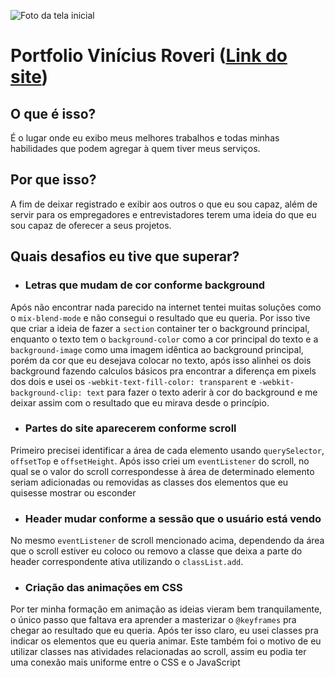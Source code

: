![Foto da tela inicial](./img/Capa-Portfolio-Vini-Roveri.png.png)

# Portfolio Vinícius Roveri ([Link do site](https://viniroveri.github.io/PortfolioViniRoveri/))


## O que é isso?

É o lugar onde eu exibo meus melhores trabalhos e todas minhas habilidades que podem agregar à quem tiver meus serviços.


## Por que isso?

A fim de deixar registrado e exibir aos outros o que eu sou capaz, além de servir para os empregadores e entrevistadores terem uma ideia do que eu sou capaz de oferecer a seus projetos.


## Quais desafios eu tive que superar?

- ### Letras que mudam de cor conforme background

Após não encontrar nada parecido na internet tentei muitas soluções como o `mix-blend-mode` e não consegui o resultado que eu queria. Por isso tive que criar a ideia de fazer a `section` container ter o background principal, enquanto o texto tem o `background-color` como a cor principal do texto e a `background-image` como uma imagem idêntica ao background principal, porém da cor que eu desejava colocar no texto, após isso alinhei os dois background fazendo calculos básicos pra encontrar a diferença em pixels dos dois e usei os `-webkit-text-fill-color: transparent` e `-webkit-background-clip: text` para fazer o texto aderir à cor do background e me deixar assim com o resultado que eu mirava desde o princípio.

- ### Partes do site aparecerem conforme scroll

Primeiro precisei identificar a área de cada elemento usando `querySelector`, `offsetTop` e `offsetHeight`. Após isso criei um `eventListener` do scroll, no qual se o valor do scroll correspondesse à área de determinado elemento seriam adicionadas ou removidas as classes dos elementos que eu quisesse mostrar ou esconder

- ### Header mudar conforme a sessão que o usuário está vendo

No mesmo `eventListener` de scroll mencionado acima, dependendo da área que o scroll estiver eu coloco ou removo a classe que deixa a parte do header correspondente ativa utilizando o `classList.add`. 

- ### Criação das animações em CSS

Por ter minha formação em animação as ideias vieram bem tranquilamente, o único passo que faltava era aprender a masterizar o `@keyframes` pra chegar ao resultado que eu queria. Após ter isso claro, eu usei classes pra indicar os elementos que eu queria animar. Este também foi o motivo de eu utilizar classes nas atividades relacionadas ao scroll, assim eu podia ter uma conexão mais uniforme entre o CSS e o JavaScript